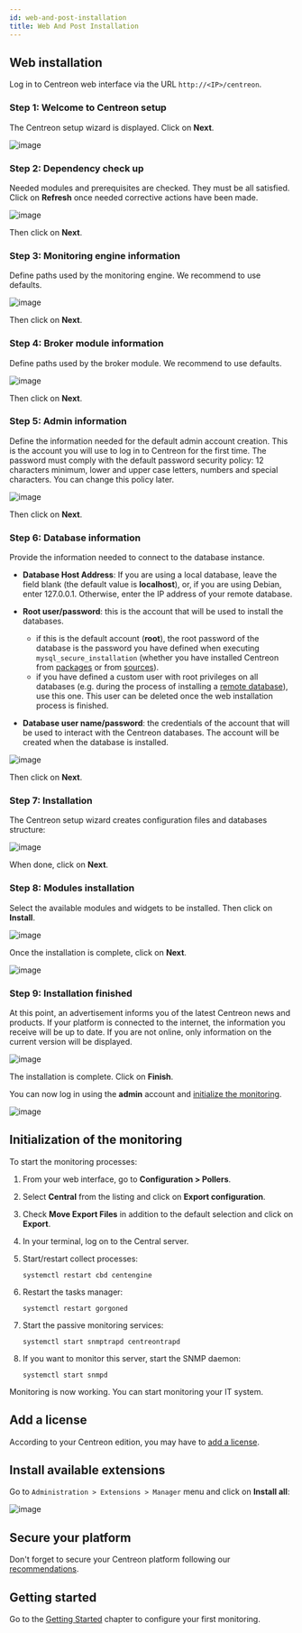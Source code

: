 ```yaml
---
id: web-and-post-installation
title: Web And Post Installation
---
```


## Web installation

Log in to Centreon web interface via the URL `http://<IP>/centreon`.

### Step 1: Welcome to Centreon setup

The Centreon setup wizard is displayed. Click on **Next**.

![image](../assets/installation/acentreonwelcome.png)

### Step 2: Dependency check up

Needed modules and prerequisites are checked. They must be all satisfied. Click on **Refresh**
once needed corrective actions have been made.

![image](../assets/installation/acentreoncheckmodules.png)

Then click on **Next**.

### Step 3: Monitoring engine information

Define paths used by the monitoring engine. We recommend to use defaults.

![image](../assets/installation/amonitoringengine2.png)

Then click on **Next**.

### Step 4: Broker module information

Define paths used by the broker module. We recommend to use defaults.

![image](../assets/installation/abrokerinfo2.png)

Then click on **Next**.

### Step 5: Admin information

Define the information needed for the default admin account creation. This is the account you will use to log in to Centreon for the first time. The password must comply with the default password security policy: 12 characters minimum, lower and upper case letters, numbers and special characters. You can change this policy later.

![image](../assets/installation/aadmininfo.png)

Then click on **Next**.

### Step 6: Database information

Provide the information needed to connect to the database instance.

- **Database Host Address**: If you are using a local database, leave the field blank (the default value is **localhost**), or, if you are using Debian, enter 127.0.0.1. Otherwise, enter the IP address of your remote database.
- **Root user/password**: this is the account that will be used to install the databases.
   - if this is the default account (**root**), the root password of the database is the password you have defined when executing `mysql_secure_installation` (whether you have installed Centreon from [packages](installation-of-a-central-server/using-packages.md#secure-the-database) or from [sources](installation-of-a-central-server/using-sources.md#secure-the-database)).
   - if you have defined a custom user with root privileges on all databases (e.g. during the process of installing a [remote database](../installation/installation-of-a-central-server/using-packages.md#with-a-remote-database)), use this one. This user can be deleted once the web installation process is finished.

- **Database user name/password**: the credentials of the account that will be used to interact with the Centreon databases. The account will be created when the database is installed.

![image](../assets/installation/adbinfo.png)

Then click on **Next**.

### Step 7: Installation

The Centreon setup wizard creates configuration files and databases structure:

![image](../assets/installation/adbconf.png)

When done, click on **Next**.

### Step 8: Modules installation

Select the available modules and widgets to be installed. Then click on **Install**.

![image](../assets/installation/module_installationa.png)

Once the installation is complete, click on **Next**.

![image](../assets/installation/module_installationb.png)

### Step 9: Installation finished

At this point, an advertisement informs you of the latest Centreon news and
products. If your platform is connected to the internet, the information you receive
will be up to date. If you are not online, only information on the current version will be
displayed.

![image](../assets/installation/aendinstall.png)

The installation is complete. Click on **Finish**.

You can now log in using the **admin** account and [initialize the monitoring](#initialization-of-the-monitoring).

![image](../assets/installation/aconnection.png)

## Initialization of the monitoring

To start the monitoring processes:

1. From your web interface, go to **Configuration > Pollers**.
2. Select **Central** from the listing and click on
**Export configuration**.
3. Check **Move Export Files** in addition to the default selection and click on
**Export**.
4. In your terminal, log on to the Central server.
5. Start/restart collect processes:

    ```shell
    systemctl restart cbd centengine
    ```

6. Restart the tasks manager:

    ```shell
    systemctl restart gorgoned
    ```

7. Start the passive monitoring services:

    ```shell
    systemctl start snmptrapd centreontrapd
    ```

8. If you want to monitor this server, start the SNMP daemon:

    ```shell
    systemctl start snmpd
    ```

Monitoring is now working. You can start monitoring your IT system.

## Add a license

According to your Centreon edition, you may have to [add a license](../administration/licenses.md).

## Install available extensions

Go to `Administration > Extensions > Manager` menu and click on
**Install all**:

![image](../assets/installation/extensions-manager.png)

## Secure your platform

Don't forget to secure your Centreon platform following our
[recommendations](../administration/secure-platform.md).

## Getting started

Go to the [Getting Started](../getting-started/installation-first-steps.md)
chapter to configure your first monitoring.
